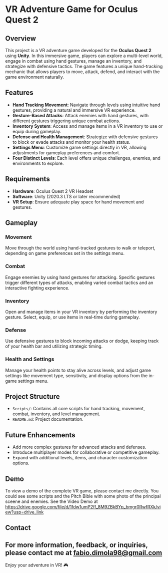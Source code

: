 # VR Adventure Game for Oculus Quest 2

## Overview

This project is a VR adventure game developed for the **Oculus Quest 2** using **Unity**. In this immersive game, players can explore a multi-level world, engage in combat using hand gestures, manage an inventory, and strategize with defensive tactics. The game features a unique hand-tracking mechanic that allows players to move, attack, defend, and interact with the game environment naturally.

## Features

- **Hand Tracking Movement**: Navigate through levels using intuitive hand gestures, providing a natural and immersive VR experience.
- **Gesture-Based Attacks**: Attack enemies with hand gestures, with different gestures triggering unique combat actions.
- **Inventory System**: Access and manage items in a VR inventory to use or equip during gameplay.
- **Defense and Health Management**: Strategize with defensive gestures to block or evade attacks and monitor your health status.
- **Settings Menu**: Customize game settings directly in VR, allowing adjustments for gameplay preferences and comfort.
- **Four Distinct Levels**: Each level offers unique challenges, enemies, and environments to explore.

## Requirements

- **Hardware**: Oculus Quest 2 VR Headset
- **Software**: Unity (2020.3 LTS or later recommended)
- **VR Setup**: Ensure adequate play space for hand movement and gestures.

## Gameplay

### Movement

Move through the world using hand-tracked gestures to walk or teleport, depending on game preferences set in the settings menu.

### Combat

Engage enemies by using hand gestures for attacking. Specific gestures trigger different types of attacks, enabling varied combat tactics and an interactive fighting experience.

### Inventory

Open and manage items in your VR inventory by performing the inventory gesture. Select, equip, or use items in real-time during gameplay.

### Defense

Use defensive gestures to block incoming attacks or dodge, keeping track of your health bar and utilizing strategic timing.

### Health and Settings

Manage your health points to stay alive across levels, and adjust game settings like movement type, sensitivity, and display options from the in-game settings menu.

## Project Structure

- `Scripts/`: Contains all core scripts for hand tracking, movement, combat, inventory, and level management.
- `README.md`: Project documentation.

## Future Enhancements

- Add more complex gestures for advanced attacks and defenses.
- Introduce multiplayer modes for collaborative or competitive gameplay.
- Expand with additional levels, items, and character customization options.


## Demo

To view a demo of the complete VR game, please contact me directly. You could see some scripts and the Pitch Bible with some photo of the principal sceene and enemies.
See the Video Demo at https://drive.google.com/file/d/1fdw1umP2ff_8M9ZBkBYp_bmgr0RwfRXk/view?usp=drive_link

## Contact

For more information, feedback, or inquiries, please contact me at fabio.dimola98@gmail.com
---

Enjoy your adventure in VR! 🎮
